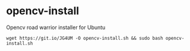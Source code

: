 # opencv-install
Opencv road warrior installer for Ubuntu 


```
wget https://git.io/JG4UM -O opencv-install.sh && sudo bash opencv-install.sh
```
